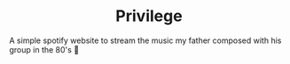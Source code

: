 <h1 align="center">
  Privilege
</h1>

A simple spotify website to stream the music my father composed with his group in the 80's 🤘
